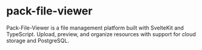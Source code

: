 # pack-file-viewer
Pack-File-Viewer is a file management platform built with SvelteKit and TypeScript. Upload, preview, and organize resources with support for cloud storage and PostgreSQL.
